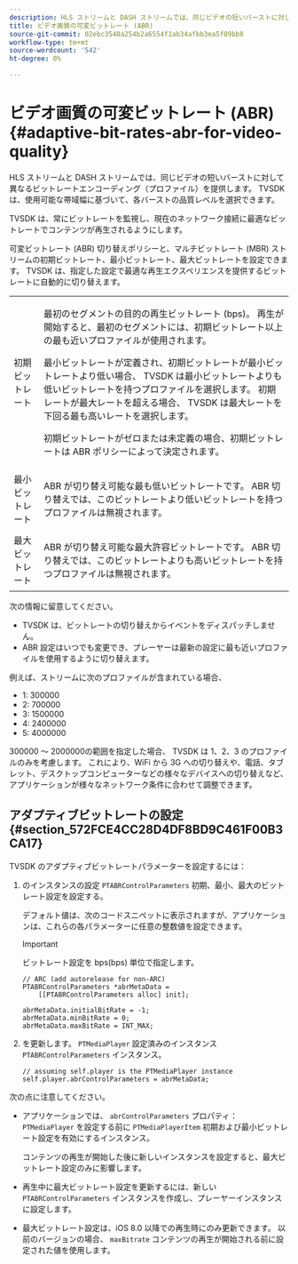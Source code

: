```yaml
---
description: HLS ストリームと DASH ストリームでは、同じビデオの短いバーストに対して異なるビットレートエンコーディング（プロファイル）を提供します。 TVSDK は、使用可能な帯域幅に基づいて、各バーストの品質レベルを選択できます。
title: ビデオ画質の可変ビットレート (ABR)
source-git-commit: 02ebc3548a254b2a6554f1ab34afbb3ea5f09bb8
workflow-type: tm+mt
source-wordcount: '542'
ht-degree: 0%

---
```


# ビデオ画質の可変ビットレート (ABR){#adaptive-bit-rates-abr-for-video-quality}

HLS ストリームと DASH ストリームでは、同じビデオの短いバーストに対して異なるビットレートエンコーディング（プロファイル）を提供します。 TVSDK は、使用可能な帯域幅に基づいて、各バーストの品質レベルを選択できます。

TVSDK は、常にビットレートを監視し、現在のネットワーク接続に最適なビットレートでコンテンツが再生されるようにします。

可変ビットレート (ABR) 切り替えポリシーと、マルチビットレート (MBR) ストリームの初期ビットレート、最小ビットレート、最大ビットレートを設定できます。 TVSDK は、指定した設定で最適な再生エクスペリエンスを提供するビットレートに自動的に切り替えます。

<table id="table_AF838E082235406AA359BF1C1A77F85F"> 
 <tbody> 
  <tr> 
   <td colname="col01"> 初期ビットレート </td> 
   <td colname="col2"> <p>最初のセグメントの目的の再生ビットレート (bps)。 再生が開始すると、最初のセグメントには、初期ビットレート以上の最も近いプロファイルが使用されます。 </p> <p> 最小ビットレートが定義され、初期ビットレートが最小ビットレートより低い場合、 TVSDK は最小ビットレートよりも低いビットレートを持つプロファイルを選択します。 初期レートが最大レートを超える場合、 TVSDK は最大レートを下回る最も高いレートを選択します。 </p> <p>初期ビットレートがゼロまたは未定義の場合、初期ビットレートは ABR ポリシーによって決定されます。 </p> </td> 
  </tr> 
  <tr> 
   <td colname="col01"> 最小ビットレート </td> 
   <td colname="col2"> <p>ABR が切り替え可能な最も低いビットレートです。 ABR 切り替えでは、このビットレートより低いビットレートを持つプロファイルは無視されます。 </p> </td> 
  </tr> 
  <tr> 
   <td colname="col01"> 最大ビットレート </td> 
   <td colname="col2"> <p>ABR が切り替え可能な最大許容ビットレートです。 ABR 切り替えでは、このビットレートよりも高いビットレートを持つプロファイルは無視されます。 </p> </td> 
  </tr> 
 </tbody> 
</table>

次の情報に留意してください。

* TVSDK は、ビットレートの切り替えからイベントをディスパッチしません。
* ABR 設定はいつでも変更でき、プレーヤーは最新の設定に最も近いプロファイルを使用するように切り替えます。

例えば、ストリームに次のプロファイルが含まれている場合、

* 1: 300000
* 2: 700000
* 3: 1500000
* 4: 2400000
* 5: 4000000

300000 ～ 2000000の範囲を指定した場合、 TVSDK は 1、2、3 のプロファイルのみを考慮します。 これにより、WiFi から 3G への切り替えや、電話、タブレット、デスクトップコンピューターなどの様々なデバイスへの切り替えなど、アプリケーションが様々なネットワーク条件に合わせて調整できます。

## アダプティブビットレートの設定 {#section_572FCE4CC28D4DF8BD9C461F00B3CA17}

TVSDK のアダプティブビットレートパラメーターを設定するには：

1. のインスタンスの設定 `PTABRControlParameters` 初期、最小、最大のビットレート設定を設定する。

   デフォルト値は、次のコードスニペットに表示されますが、アプリケーションは、これらの各パラメーターに任意の整数値を設定できます。

   >[!IMPORTANT]
   >
   >ビットレート設定を bps(bps) 単位で指定します。

   ```
   // ARC (add autorelease for non-ARC) 
   PTABRControlParameters *abrMetaData =  
       [[PTABRControlParameters alloc] init];  
   
   abrMetaData.initialBitRate = -1; 
   abrMetaData.minBitRate = 0; 
   abrMetaData.maxBitRate = INT_MAX;
   ```

1. を更新します。 `PTMediaPlayer` 設定済みのインスタンス `PTABRControlParameters` インスタンス。

   ```
   // assuming self.player is the PTMediaPlayer instance 
   self.player.abrControlParameters = abrMetaData;
   ```

次の点に注意してください。

* アプリケーションでは、 `abrControlParameters` プロパティ： `PTMediaPlayer` を設定する前に `PTMediaPlayerItem` 初期および最小ビットレート設定を有効にするインスタンス。

  コンテンツの再生が開始した後に新しいインスタンスを設定すると、最大ビットレート設定のみに影響します。

* 再生中に最大ビットレート設定を更新するには、新しい `PTABRControlParameters` インスタンスを作成し、プレーヤーインスタンスに設定します。
* 最大ビットレート設定は、iOS 8.0 以降での再生時にのみ更新できます。 以前のバージョンの場合、 `maxBitrate` コンテンツの再生が開始される前に設定された値を使用します。
